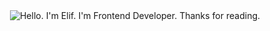 <div align="center">
	<img src="https://github.com/sindresorhus/sindresorhus/raw/main/main.gif" alt="Hello. I'm Elif. I'm Frontend Developer. Thanks for reading.">
</div>
